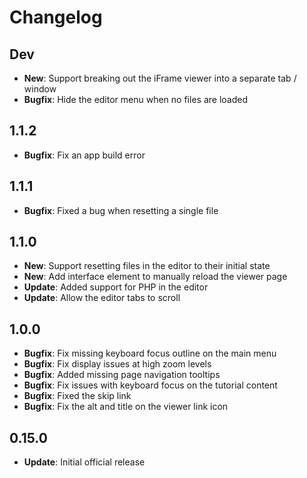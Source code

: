# Changelog

## Dev

* **New**: Support breaking out the iFrame viewer into a separate tab / window
* **Bugfix**: Hide the editor menu when no files are loaded

## 1.1.2

* **Bugfix**: Fix an app build error

## 1.1.1

* **Bugfix**: Fixed a bug when resetting a single file

## 1.1.0

* **New**: Support resetting files in the editor to their initial state
* **New**: Add interface element to manually reload the viewer page
* **Update**: Added support for PHP in the editor
* **Update**: Allow the editor tabs to scroll

## 1.0.0

* **Bugfix**: Fix missing keyboard focus outline on the main menu
* **Bugfix**: Fix display issues at high zoom levels
* **Bugfix**: Added missing page navigation tooltips
* **Bugfix**: Fix issues with keyboard focus on the tutorial content
* **Bugfix**: Fixed the skip link
* **Bugfix**: Fix the alt and title on the viewer link icon

## 0.15.0

* **Update**: Initial official release

